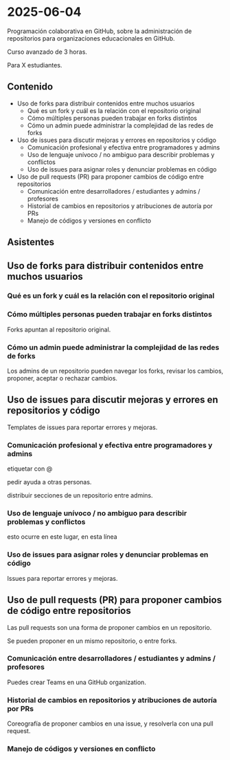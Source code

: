 # 2025-06-04

Programación colaborativa en GitHub, sobre la administración de repositorios para organizaciones educacionales en GitHub.

Curso avanzado de 3 horas.

Para X estudiantes.

## Contenido

* Uso de forks para distribuir contenidos entre muchos usuarios
  * Qué es un fork y cuál es la relación con el repositorio original
  * Cómo múltiples personas pueden trabajar en forks distintos
  * Cómo un admin puede administrar la complejidad de las redes de forks
* Uso de issues para discutir mejoras y errores en repositorios y código
  * Comunicación profesional y efectiva entre programadores y admins
  * Uso de lenguaje unívoco / no ambiguo para describir problemas y conflictos
  * Uso de issues para asignar roles y denunciar problemas en código
* Uso de pull requests (PR) para proponer cambios de código entre repositorios
  * Comunicación entre desarrolladores / estudiantes y admins / profesores
  * Historial de cambios en repositorios y atribuciones de autoría por PRs
  * Manejo de códigos y versiones en conflicto

## Asistentes

## Uso de forks para distribuir contenidos entre muchos usuarios

### Qué es un fork y cuál es la relación con el repositorio original

### Cómo múltiples personas pueden trabajar en forks distintos

Forks apuntan al repositorio original.

### Cómo un admin puede administrar la complejidad de las redes de forks

Los admins de un repositorio pueden navegar los forks, revisar los cambios, proponer, aceptar o rechazar cambios.

## Uso de issues para discutir mejoras y errores en repositorios y código

Templates de issues para reportar errores y mejoras.

### Comunicación profesional y efectiva entre programadores y admins

etiquetar con @

pedir ayuda a otras personas.

distribuir secciones de un repositorio entre admins.

### Uso de lenguaje unívoco / no ambiguo para describir problemas y conflictos

esto ocurre en este lugar, en esta línea

### Uso de issues para asignar roles y denunciar problemas en código

Issues para reportar errores y mejoras.

## Uso de pull requests (PR) para proponer cambios de código entre repositorios

Las pull requests son una forma de proponer cambios en un repositorio.

Se pueden proponer en un mismo repositorio, o entre forks.

### Comunicación entre desarrolladores / estudiantes y admins / profesores

Puedes crear Teams en una GitHub organization.

### Historial de cambios en repositorios y atribuciones de autoría por PRs

Coreografía de proponer cambios en una issue, y resolverla con una pull request.

### Manejo de códigos y versiones en conflicto

